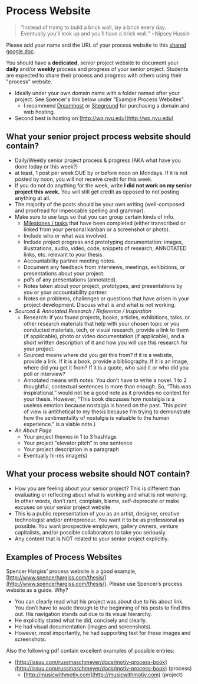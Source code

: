 # Process Website

> “Instead of trying to build a brick wall, lay a brick every day. Eventually you’ll look up and you’ll have a brick wall.” ~Nipsey Hussle

Please add your name and the URL of your process website to this [shared google doc](https://docs.google.com/document/d/1tCl_rZb0OH85Z7vJsOvBm2n4mHT7xS9MQHRWxix_l6M/edit?usp=sharing).

You should have a **dedicated**, senior project website to document your **daily** and/or **weekly** process and progress of your senior project. Students are expected to share their process and progress with others using their "process" website.

* Ideally under your own domain name with a folder named after your project. See Spencer's link below under "Example Process Websites". 
  * I recommend [Dreamhost](http://dreamhost.com) or [Siteground](http://siteground.com) for purchasing a domain and web hosting.
* Second best is hosting on [http://wp.nyu.edu](http://wp.nyu.edu)

## What your senior project process website should contain?

* Daily/Weekly senior project process & progress \(AKA what have you done today or this week?\) 
* at least, 1 post per week DUE by or before noon on Mondays. If it is not posted by noon, you will not receive credit for this week.
* If you do not do anything for the week, write **I did not work on my senior project this week.** You will still get credit as opposed to not posting anything at all.
* The majority of the posts should be your own writing \(well-composed and proofread for impeccable spelling and grammar\).
* Make sure to use tags so that you can group certain kinds of info.
  * [Milestones / tasks](../assignments/personal_kanban.md) that have been completed \(either transcribed or linked from your personal kanban or a screenshot or photo\).
  * Include who or what was involved.
  * Include project progress and prototyping documentation: images, illustrations, audio, video, code, snippets of research, ANNOTATED links, etc. relevant to your thesis. 
  * Accountability partner meeting notes.
  * Document any feedback from interviews, meetings, exhibitions, or presentations about your project.
  * pdfs of any presentations \(annotated\).
  * Notes taken about your project, prototypes, and presentations by you or your accountability partner.
  * Notes on problems, challenges or questions that have arisen in your project development. Discuss what is and what is not working.
* _Sourced & Annotated Research / Reference / Inspiration_
  * Research: If you found projects, books, articles, exhibitions, talks. or other research materials that help with your chosen topic or you conducted materials, tech, or visual research, provide a link to them \(if applicable\), photo or video documentation \(if applicable\), and a short written description of it and how you will use this research for your project.
  * Sourced means where did you get this from? if it is a website, provide a link. If it is a book, provide a bibliography. If it is an image, where did you get it from? If it is a quote, who said it or who did you poll or interview?
  * Annotated means with notes. You don’t have to write a novel. 1 to 2 thoughtful, contextual sentences is more than enough. So, “This was inspirational,” would not be a good note as it provides no context for your thesis. However, “This book discusses how nostalgia is a useless emotion because nostalgia is based on the past. This point of view is antithetical to my thesis because I’m trying to demonstrate how the sentimentality of nostalgia is valuable to the human experience.” is a viable note.\)
* _An About Page_
  * Your project themes in 1 to 3 hashtags
  * Your project “elevator pitch” in one sentence
  * Your project description in a paragraph
  * Eventually hi-res image\(s\)

## What your process website should NOT contain?

* How you are feeling about your senior project? This is different than evaluating or reflecting about what is working and what is not working. In other words, don’t rant, complain, blame, self-deprecate or make excuses on your senior project website. 
* This is a public representation of you as an artist, designer, creative technologist and/or entrepreneur. You want it to be as professional as possible. You want prospective employers, gallery owners, venture capitalists, and/or possible collaborators to take you seriously.
* Any content that is NOT related to your senior project explicitly.

## Examples of Process Websites

Spencer Hargiss’ process website is a good example, [http://www.spencerhargiss.com/thesis/](http://www.spencerhargiss.com/thesis/). Please use Spencer’s process website as a guide. Why?

* You can clearly read what his project was about due to his about link. You don’t have to wade through to the beginning of his posts to find this out. His navigation stands out due to its visual hierarchy.
* He explicitly stated what he did, concisely and clearly.
* He had visual documentation \(images and screenshots\). 
* However, most importantly, he had supporting text for these images and screenshots.

Also the following pdf contain excellent examples of possible entries:

* [http://issuu.com/russmaschmeyer/docs/motiv-process-book](http://issuu.com/russmaschmeyer/docs/motiv-process-book) \(process\)
  * [http://musicwithmotiv.com](http://musicwithmotiv.com) \(project\)

